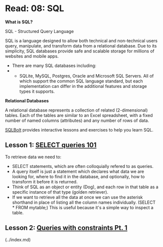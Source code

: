 # Read: 08: SQL

**What is SQL?**

SQL - Structured Query Language

SQL is a language designed to allow both technical and non-technical users query, manipulate, and transform data from a relational database. Due to its simplicity, SQL databases provide safe and scalable storage for millions of websites and mobile apps. 
- There are many SQL databases including:
- - SQLite, MySQL, Postgres, Oracle and Microsoft SQL Servers. All of which support the common SQL language standard, but each implementation can differ in the additional features and storage types it supports. 

**Relational Databases**

A relational database represents a collection of related (2-dimensional) tables. Each of the tables are similar to an Excel spreadsheet, with a fixed number of named columns (attributes) and any number of rows of data. 

[SQLBolt](https://sqlbolt.com/) provides interactive lessons and exercises to help you learn SQL.

## Lesson 1: [SELECT queries 101](https://sqlbolt.com/lesson/select_queries_introduction)

To retrieve data we need to:
- SELECT statements, which are often colloquially refered to as queries. 
- A query itself is just a statement which declares what data we are looking for, where to find it in the database, and optionally, how to transform it before it is returned.
- Think of SQL as an object or entity (Dog), and each row in that table as a specific instance of that type (golden retriever). 
- If we want to retrieve all the data at once we can use the asterisk shorthand in place of listing all the column names individually. (SELECT * FROM mytable;) This is useful because it's a simple way to inspect a table.

## Lesson 2: [Queries with constraints Pt. 1](https://sqlbolt.com/lesson/select_queries_with_constraints)

 (../index.md)